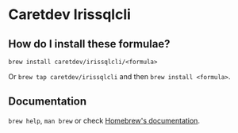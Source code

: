 # Caretdev Irissqlcli

## How do I install these formulae?

`brew install caretdev/irissqlcli/<formula>`

Or `brew tap caretdev/irissqlcli` and then `brew install <formula>`.

## Documentation

`brew help`, `man brew` or check [Homebrew's documentation](https://docs.brew.sh).
